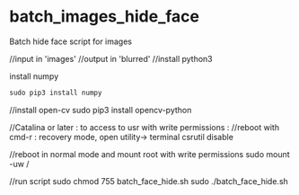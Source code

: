 # batch_images_hide_face
Batch hide face script for images

//input in 'images'
//output in 'blurred'
//install python3

install numpy
```python
sudo pip3 install numpy
```


//install open-cv
sudo pip3 install opencv-python

//Catalina or later : to access to usr with write permissions :
//reboot with cmd-r : recovery mode, open utility-> terminal
csrutil disable

//reboot in normal mode and mount root with write permissions
sudo mount -uw /

//run script
sudo chmod 755 batch_face_hide.sh
sudo ./batch_face_hide.sh
